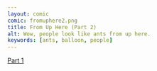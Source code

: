```yaml
---
layout: comic
comic: fromuphere2.png
title: From Up Here (Part 2)
alt: Wow, people look like ants from up here.
keywords: [ants, balloon, people]
---
```


[Part 1](https://lolnein.com/2013/05/28/fromuphere/)
